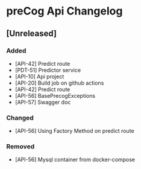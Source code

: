 # preCog Api Changelog
<!-- All notable changes to this project will be documented in this file.

The format is based on [Keep a Changelog](https://keepachangelog.com/en/1.0.0/),
and this project adheres to [Semantic Versioning](https://semver.org/spec/v2.0.0.html). -->

<!-- [Unreleased]
### Added
### Changed
### Deprecated
### Removed
### Fixed
### Security
-->

## [Unreleased]

### Added
- [API-42] Predict route
- [PDT-51] Predictor service
- [API-10] Api project
- [API-20] Build job on github actions
- [API-42] Predict route
- [API-56] BasePrecogExceptions
- [API-57] Swagger doc

### Changed
- [API-56] Using Factory Method on predict route

### Removed
- [API-56] Mysql container from docker-compose
